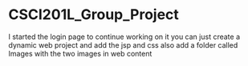 # CSCI201L_Group_Project
I started the login page to continue working on it you can just create a dynamic web project and add the jsp and css
also add a folder called Images with the two images in web content
